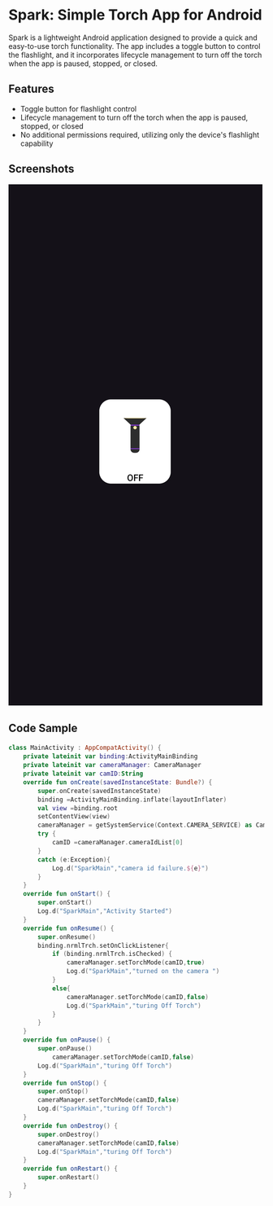 # Spark: Simple Torch App for Android

Spark is a lightweight Android application designed to provide a quick and easy-to-use torch functionality. The app includes a toggle button to control the flashlight, and it incorporates lifecycle management to turn off the torch when the app is paused, stopped, or closed.

## Features

- Toggle button for flashlight control
- Lifecycle management to turn off the torch when the app is paused, stopped, or closed
- No additional permissions required, utilizing only the device's flashlight capability

## Screenshots

![Spark App Screenshot](/Ss_front.jpg)

## Code Sample

```kotlin
class MainActivity : AppCompatActivity() {
    private lateinit var binding:ActivityMainBinding
    private lateinit var cameraManager: CameraManager
    private lateinit var camID:String
    override fun onCreate(savedInstanceState: Bundle?) {
        super.onCreate(savedInstanceState)
        binding =ActivityMainBinding.inflate(layoutInflater)
        val view =binding.root
        setContentView(view)
        cameraManager = getSystemService(Context.CAMERA_SERVICE) as CameraManager
        try {
            camID =cameraManager.cameraIdList[0]
        }
        catch (e:Exception){
            Log.d("SparkMain","camera id failure.${e}")
        }
    }
    override fun onStart() {
        super.onStart()
        Log.d("SparkMain","Activity Started")
    }
    override fun onResume() {
        super.onResume()
        binding.nrmlTrch.setOnClickListener{
            if (binding.nrmlTrch.isChecked) {
                cameraManager.setTorchMode(camID,true)
                Log.d("SparkMain","turned on the camera ")
            }
            else{
                cameraManager.setTorchMode(camID,false)
                Log.d("SparkMain","turing Off Torch")
            }
        }
    }
    override fun onPause() {
        super.onPause()
            cameraManager.setTorchMode(camID,false)
        Log.d("SparkMain","turing Off Torch")
    }
    override fun onStop() {
        super.onStop()
        cameraManager.setTorchMode(camID,false)
        Log.d("SparkMain","turing Off Torch")
    }
    override fun onDestroy() {
        super.onDestroy()
        cameraManager.setTorchMode(camID,false)
        Log.d("SparkMain","turing Off Torch")
    }
    override fun onRestart() {
        super.onRestart()
    }
}
```
